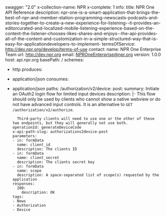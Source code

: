 swagger: "2.0"
x-collection-name: NPR
x-complete: 1
info:
  title: NPR One API Reference
  description: npr-one-is-a-smart-application-that-brings-the-best-of-npr-and-member-station-programming-newscasts-podcasts-and-stories-together-to-create-a-new-experience-for-listening--it-provides-an-editorcurated-and-localized-mobile-listening-experience-based-on-the-content-the-listener-chooses-likes-shares-and-enjoys--the-api-provides-all-of-the-content-and-customization-in-a-simple-structured-way-that-is-easy-for-applicationdevelopers-to-implement-
  termsOfService: http://dev.npr.org/develop/terms-of-use
  contact:
    name: NPR One Enterprise Team
    url: http://dev.npr.org
    email: NPROneEnterprise@npr.org
  version: 1.0.0
host: api.npr.org
basePath: /
schemes:
- http
produces:
- application/json
consumes:
- application/json
paths:
  /authorization/v2/device:
    post:
      summary: Initiate an OAuth2 login flow for limited input devices
      description: |-
        This flow should only be used by clients who cannot show a native webview or do not have advanced input controls. It is an alternative to `GET /authorization/v2/authorize`.

        Third-party clients will need to use one or the other of these two endpoints, but they will generally not use both.
      operationId: generateDeviceCode
      x-api-path-slug: authorizationv2device-post
      parameters:
      - in: formData
        name: client_id
        description: The clients ID
      - in: formData
        name: client_secret
        description: The clients secret key
      - in: formData
        name: scope
        description: A space-separated list of scope(s) requested by the application
      responses:
        200:
          description: OK
      tags:
      - News
      - Authorization
      - Device